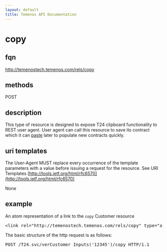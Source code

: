 ```yaml
---
layout: default
title: Temenos API Documentation
---
```


# copy

## fqn
http://temenostech.temenos.com/rels/copy

## methods
POST

## description
This type of resource is designed to expose T24 clipboard functionality to REST user agent. User agent can call this resource to save its contract which it can [paste](paste) later to populate new contracts quickly.


## uri templates
The User-Agent MUST replace every occurrence of the template parameters with a value before issuing a request for the resource.  See URI Templates [http://tools.ietf.org/html/rfc6570](http://tools.ietf.org/html/rfc6570)

None

## example
An atom representation of a link to the `copy` Customer resource
<pre>
&lt;link rel="http://temenostech.temenos.com/rels/copy" type="application/atom+xml;type=entry" title="Copy deal" href="verCustomer_Inputs('12345')/copy"/&gt;
</pre>

The basic structure of the http request is as follows:
<pre>
POST /T24.svc/verCustomer_Inputs('12345')/copy HTTP/1.1
</pre>